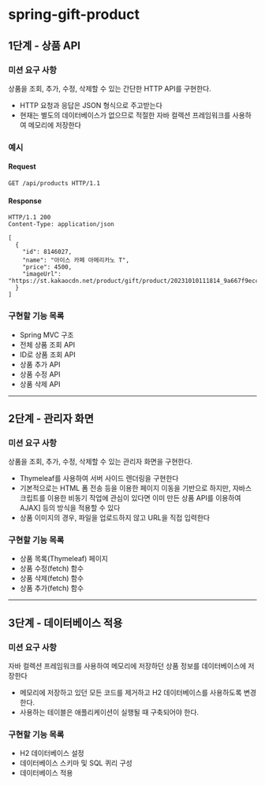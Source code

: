 # spring-gift-product

## 1단계 - 상품 API
### 미션 요구 사항
상품을 조회, 추가, 수정, 삭제할 수 있는 간단한 HTTP API를 구현한다.
* HTTP 요청과 응답은 JSON 형식으로 주고받는다
* 현재는 별도의 데이터베이스가 없으므로 적절한 자바 컬렉션 프레임워크를 사용하여 메모리에 저장한다

### 예시
#### Request
```
GET /api/products HTTP/1.1
```
#### Response
```
HTTP/1.1 200 
Content-Type: application/json

[
  {
    "id": 8146027,
    "name": "아이스 카페 아메리카노 T",
    "price": 4500,
    "imageUrl": "https://st.kakaocdn.net/product/gift/product/20231010111814_9a667f9eccc943648797925498bdd8a3.jpg"
  }
]
```
### 구현할 기능 목록
* Spring MVC 구조
* 전체 상품 조회 API
* ID로 상품 조회 API
* 상품 추가 API
* 상품 수정 API
* 상품 삭제 API

---

## 2단계 - 관리자 화면
### 미션 요구 사항
상품을 조회, 추가, 수정, 삭제할 수 있는 관리자 화면을 구현한다.
* Thymeleaf를 사용하여 서버 사이드 렌더링을 구현한다
* 기본적으로는 HTML 폼 전송 등을 이용한 페이지 이동을 기반으로 하지만, 자바스크립트를 이용한 비동기 작업에 관심이 있다면 이미 만든 상품 API를 이용하여 AJAX] 등의 방식을 적용할 수 있다
* 상품 이미지의 경우, 파일을 업로드하지 않고 URL을 직접 입력한다

### 구현할 기능 목록
* 상품 목록(Thymeleaf) 페이지
* 상품 수정(fetch) 함수
* 상품 삭제(fetch) 함수
* 상품 추가(fetch) 함수
---

## 3단계 - 데이터베이스 적용

### 미션 요구 사항
자바 컬렉션 프레임워크를 사용하여 메모리에 저장하던 상품 정보를 데이터베이스에 저장한다
* 메모리에 저장하고 있던 모든 코드를 제거하고 H2 데이터베이스를 사용하도록 변경한다.
* 사용하는 테이블은 애플리케이션이 실행될 때 구축되어야 한다.

### 구현할 기능 목록
* H2 데이터베이스 설정
* 데이터베이스 스키마 및 SQL 퀴리 구성
* 데이터베이스 적용
